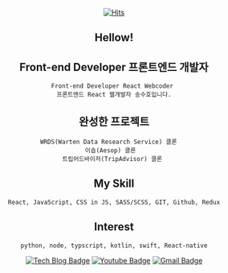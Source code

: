 <div align=center>
  
[![Hits](https://hits.seeyoufarm.com/api/count/incr/badge.svg?url=https%3A%2F%2Fgithub.com%2Fkasumil&count_bg=%2379C83D&title_bg=%23555555&icon=&icon_color=%23E7E7E7&title=hits&edge_flat=false)](https://hits.seeyoufarm.com) 

</div>

<div align=center>
  
## Hellow!

## Front-end Developer 프론트엔드 개발자
	Front-end Developer React Webcoder 
	프론트엔드 React 웹개발자 송수호입니다.
 
## 완성한 프로젝트   
	WRDS(Warten Data Research Service) 클론   
	이솝(Aesop) 클론  
	트립어드바이저(TripAdvisor) 클론 


## My Skill   
	React, JavaScript, CSS in JS, SASS/SCSS, GIT, Github, Redux

## Interest    
 	python, node, typscript, kotlin, swift, React-native
</div>

<div align=center>
  
[![Tech Blog Badge](http://img.shields.io/badge/-Tech%20blog-black?style=flat-square&logo=blogger&link=https://kasumil.tistory.com/)](https://kasumil.tistory.com/)
[![Youtube Badge](https://img.shields.io/badge/Youtube-ff0000?style=flat-square&logo=youtube&link=https://www.youtube.com/channel/UCOms89Hm2ra_4sNkp0D6w3A/featured?disable_polymer=1)](https://www.youtube.com/channel/UCOms89Hm2ra_4sNkp0D6w3A/featured?disable_polymer=1)
[![Gmail Badge](https://img.shields.io/badge/Gmail-d14836?style=flat-square&logo=Gmail&logoColor=white&link=mailto:ridou99@gmail.com)](mailto:ridou99@gmail.com)

</div>
